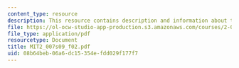 ```yaml
---
content_type: resource
description: This resource contains description and information about the format delivery.
file: https://ol-ocw-studio-app-production.s3.amazonaws.com/courses/2-007-design-and-manufacturing-i-spring-2009/08b64beb06a6dc15354efdd029f177f7_MIT2_007s09_f02.pdf
file_type: application/pdf
resourcetype: Document
title: MIT2_007s09_f02.pdf
uid: 08b64beb-06a6-dc15-354e-fdd029f177f7
---
```

